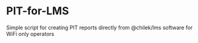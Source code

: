 # PIT-for-LMS
Simple script for creating PIT reports directly from @chilek/lms software for WiFi only operators
